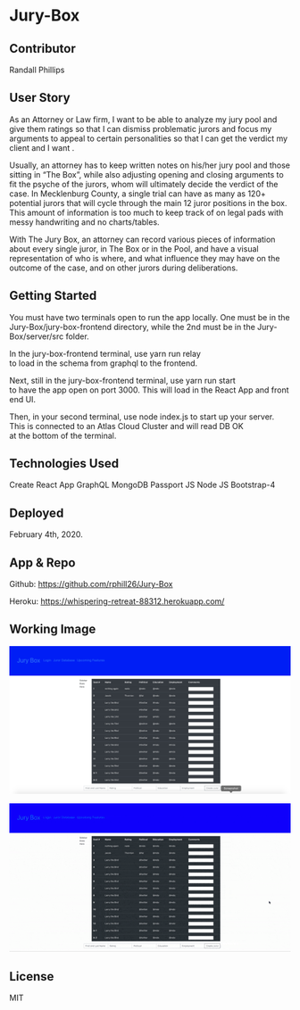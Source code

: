 # Jury-Box

## Contributor

Randall Phillips

## User Story

As an Attorney or Law firm, I want to be able to analyze my jury pool and give them ratings so that I can dismiss problematic jurors and focus my arguments to appeal to certain personalities so that I can get the verdict my client and I want .

Usually, an attorney has to keep written notes on his/her jury pool and those sitting in “The Box”, while also adjusting opening and closing arguments to fit the psyche of the jurors, whom will ultimately decide the verdict of the case. In Mecklenburg County, a single trial can have as many as 120+ potential jurors that will cycle through the main 12 juror positions in the box. This amount of information is too much to keep track of on legal pads with messy handwriting and no charts/tables.

With The Jury Box, an attorney can record various pieces of information about every single juror, in The Box or in the Pool, and have a visual representation of who is where, and what influence they may have on the outcome of the case, and on other jurors during deliberations.

## Getting Started

You must have two terminals open to run the app locally. One must be in the Jury-Box/jury-box-frontend directory, while the 2nd must be in the Jury-Box/server/src folder.

In the jury-box-frontend terminal, use
yarn run relay  
to load in the schema from graphql to the frontend.

Next, still in the jury-box-frontend terminal, use
yarn run start  
 to have the app open on port 3000. This will load in the React App and front end UI.

Then, in your second terminal, use node index.js to start up your server. This is connected to an Atlas Cloud Cluster and will read
DB OK  
 at the bottom of the terminal.

## Technologies Used

Create React App
GraphQL
MongoDB
Passport JS
Node JS
Bootstrap-4

## Deployed

February 4th, 2020.

## App & Repo

Github: https://github.com/rphill26/Jury-Box

Heroku: https://whispering-retreat-88312.herokuapp.com/

## Working Image

![Working Image](./assets/Still-image.png)

![Gif](./assets/Demo.gif)

## License

MIT
